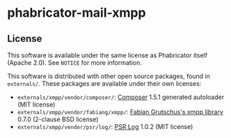 # phabricator-mail-xmpp

## License

This software is available under the same license as Phabricator itself (Apache 2.0).
See `NOTICE` for more information.

This software is distributed with other open source packages, found in `externals/`.
These packages are available under their own licenses:

* `externals/xmpp/vendor/composer/`: [Composer](https://github.com/composer/composer) 1.5.1 generated autoloader (MIT license)
* `externals/xmpp/vendor/fabiang/xmpp/`: [Fabian Grutschus's xmpp library](https://github.com/fabiang/xmpp) 0.7.0 (2-clause BSD license)
* `externals/xmpp/vendor/psr/log/`: [PSR Log](https://github.com/php-fig/log) 1.0.2 (MIT license)
